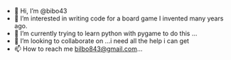- 👋 Hi, I’m @bibo43
- 👀 I’m interested in writing code for a board game I invented many years ago.
- 🌱 I’m currently trying to learn python with pygame to do this ...
- 💞️ I’m looking to collaborate on ...i need all the help i can get
- 📫 How to reach me bilbo843@gmail.com...

<!---
bibo43/bibo43 is a ✨ special ✨ repository because its `README.md` (this file) appears on your GitHub profile.
You can click the Preview link to take a look at your changes.
--->
